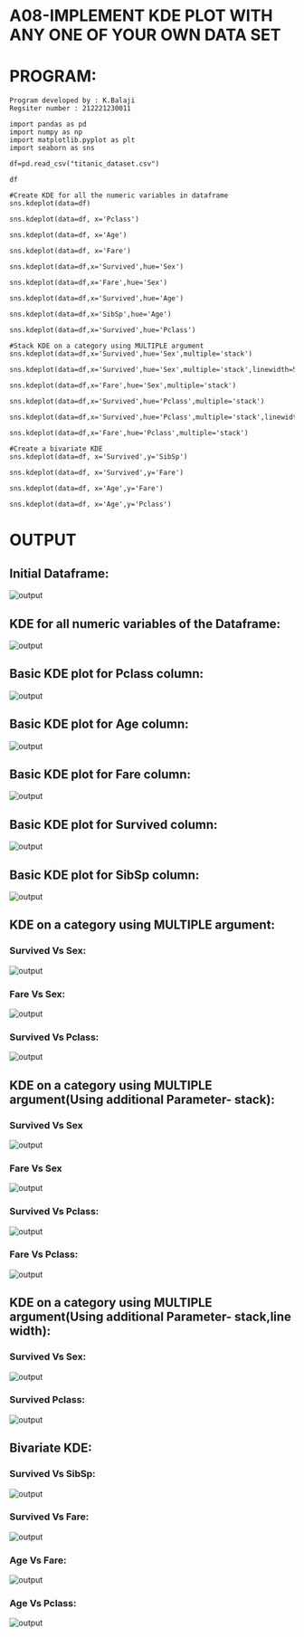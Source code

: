 # A08-IMPLEMENT KDE PLOT WITH ANY ONE OF YOUR OWN DATA SET

# PROGRAM:
```
Program developed by : K.Balaji
Regsiter number : 212221230011
```
```
import pandas as pd
import numpy as np
import matplotlib.pyplot as plt
import seaborn as sns

df=pd.read_csv("titanic_dataset.csv")

df

#Create KDE for all the numeric variables in dataframe
sns.kdeplot(data=df)

sns.kdeplot(data=df, x='Pclass')

sns.kdeplot(data=df, x='Age')

sns.kdeplot(data=df, x='Fare')

sns.kdeplot(data=df,x='Survived',hue='Sex')

sns.kdeplot(data=df,x='Fare',hue='Sex')

sns.kdeplot(data=df,x='Survived',hue='Age')

sns.kdeplot(data=df,x='SibSp',hue='Age')

sns.kdeplot(data=df,x='Survived',hue='Pclass')

#Stack KDE on a category using MULTIPLE argument
sns.kdeplot(data=df,x='Survived',hue='Sex',multiple='stack')

sns.kdeplot(data=df,x='Survived',hue='Sex',multiple='stack',linewidth=5,palette='Dark2',alpha=0.5)

sns.kdeplot(data=df,x='Fare',hue='Sex',multiple='stack')

sns.kdeplot(data=df,x='Survived',hue='Pclass',multiple='stack')

sns.kdeplot(data=df,x='Survived',hue='Pclass',multiple='stack',linewidth=5,palette='Dark2',alpha=0.5)

sns.kdeplot(data=df,x='Fare',hue='Pclass',multiple='stack')

#Create a bivariate KDE
sns.kdeplot(data=df, x='Survived',y='SibSp')

sns.kdeplot(data=df, x='Survived',y='Fare')

sns.kdeplot(data=df, x='Age',y='Fare')

sns.kdeplot(data=df, x='Age',y='Pclass')
```
# OUTPUT
## Initial Dataframe:
![output](./1.png)
## KDE for all numeric variables of the Dataframe:
![output](./2.png)
## Basic KDE plot for Pclass column:
![output](./3.png)
## Basic KDE plot for Age column:
![output](./4.png)
## Basic KDE plot for Fare column:
![output](./5.png)
## Basic KDE plot for Survived column:
![output](./6.png)
## Basic KDE plot for SibSp column:
![output](./7.png)
## KDE on a category using MULTIPLE argument:
### Survived Vs Sex:
![output](./8.png)
### Fare Vs Sex:
![output](./9.png)
### Survived Vs Pclass:
![output](./10.png)
## KDE on a category using MULTIPLE argument(Using additional Parameter- stack):
### Survived Vs Sex
![output](./11.png)
### Fare Vs Sex
![output](./12.png)
### Survived Vs Pclass:
![output](./13.png)
### Fare Vs Pclass:
![output](./14.png)
## KDE on a category using MULTIPLE argument(Using additional Parameter- stack,line width):
### Survived Vs Sex:
![output](./15.png)
### Survived Pclass:
![output](./16.png)
## Bivariate KDE:
### Survived Vs SibSp:
![output](./17.png)
### Survived Vs Fare:
![output](./18.png)
### Age Vs Fare:
![output](./19.png)
### Age Vs Pclass:
![output](./20.png)

